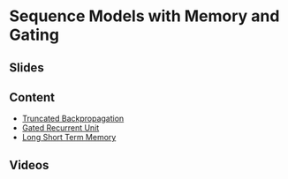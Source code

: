 # Sequence Models with Memory and Gating

## Slides

## Content

* [Truncated Backpropagation](https://d2l.ai/chapter_recurrent-neural-networks/bptt.html)
* [Gated Recurrent Unit](https://d2l.ai/chapter_modern-recurrent-neural-networks/gru.html)
* [Long Short Term Memory](https://d2l.ai/chapter_modern-recurrent-neural-networks/lstm.html)

## Videos
